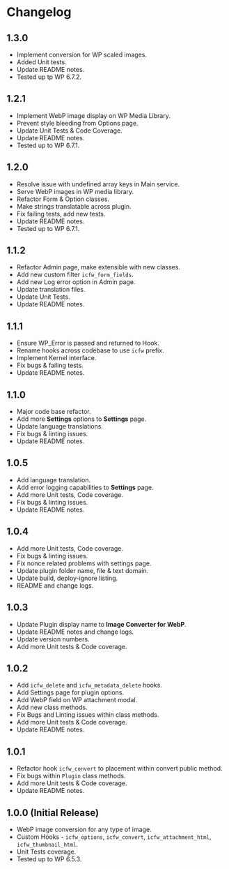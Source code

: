 # Changelog

## 1.3.0
* Implement conversion for WP scaled images.
* Added Unit tests.
* Update README notes.
* Tested up tp WP 6.7.2.

## 1.2.1
* Implement WebP image display on WP Media Library.
* Prevent style bleeding from Options page.
* Update Unit Tests & Code Coverage.
* Update README notes.
* Tested up to WP 6.7.1.

## 1.2.0
* Resolve issue with undefined array keys in Main service.
* Serve WebP images in WP media library.
* Refactor Form & Option classes.
* Make strings translatable across plugin.
* Fix failing tests, add new tests.
* Update README notes.
* Tested up to WP 6.7.1.

## 1.1.2
* Refactor Admin page, make extensible with new classes.
* Add new custom filter `icfw_form_fields`.
* Add new Log error option in Admin page.
* Update translation files.
* Update Unit Tests.
* Update README notes.

## 1.1.1
* Ensure WP_Error is passed and returned to Hook.
* Rename hooks across codebase to use `icfw` prefix.
* Implement Kernel interface.
* Fix bugs & failing tests.
* Update README notes.

## 1.1.0
* Major code base refactor.
* Add more **Settings** options to **Settings** page.
* Update language translations.
* Fix bugs & linting issues.
* Update README notes.

## 1.0.5
* Add language translation.
* Add error logging capabilities to **Settings** page.
* Add more Unit tests, Code coverage.
* Fix bugs & linting issues.
* Update README notes.

## 1.0.4
* Add more Unit tests, Code coverage.
* Fix bugs & linting issues.
* Fix nonce related problems with settings page.
* Update plugin folder name, file & text domain.
* Update build, deploy-ignore listing.
* README and change logs.

## 1.0.3
* Update Plugin display name to __Image Converter for WebP__.
* Update README notes and change logs.
* Update version numbers.
* Add more Unit tests & Code coverage.

## 1.0.2
* Add `icfw_delete` and `icfw_metadata_delete` hooks.
* Add Settings page for plugin options.
* Add WebP field on WP attachment modal.
* Add new class methods.
* Fix Bugs and Linting issues within class methods.
* Add more Unit tests & Code coverage.
* Update README notes.

## 1.0.1
* Refactor hook `icfw_convert` to placement within convert public method.
* Fix bugs within `Plugin` class methods.
* Add more Unit tests & Code coverage.
* Update README notes.

## 1.0.0 (Initial Release)
* WebP image conversion for any type of image.
* Custom Hooks - `icfw_options`, `icfw_convert`, `icfw_attachment_html`, `icfw_thumbnail_html`.
* Unit Tests coverage.
* Tested up to WP 6.5.3.
